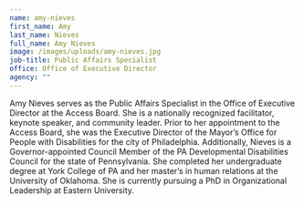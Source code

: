```yaml
---
name: amy-nieves
first_name: Amy
last_name: Nieves
full_name: Amy Nieves
image: /images/uploads/amy-nieves.jpg
job-title: Public Affairs Specialist
office: Office of Executive Director
agency: ""
---
```

Amy Nieves serves as the Public Affairs Specialist in the Office of Executive Director at the Access Board. She is a nationally recognized facilitator, keynote speaker, and community leader. Prior to her appointment to the Access Board, she was the Executive Director of the Mayor’s Office for People with Disabilities for the city of Philadelphia. Additionally, Nieves is a Governor-appointed Council Member of the PA Developmental Disabilities Council for the state of Pennsylvania. She completed her undergraduate degree at York College of PA and her master’s in human relations at the University of Oklahoma. She is currently pursuing a PhD in Organizational Leadership at Eastern University.
